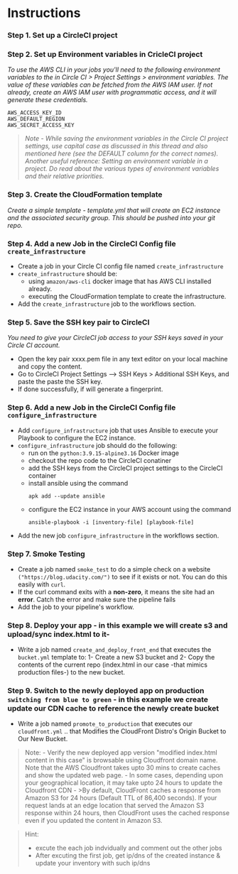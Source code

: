# Instructions
### Step 1. Set up a CircleCI project
### Step 2. Set up Environment variables in CricleCI project
*To use the AWS CLI in your jobs you'll need to the following environment variables to the in Circle CI > Project Settings > environment variables. The value of these variables can be fetched from the AWS IAM user.
If not already, create an AWS IAM user with programmatic access, and it will generate these credentials.*
```
AWS_ACCESS_KEY_ID
AWS_DEFAULT_REGION
AWS_SECRET_ACCESS_KEY
```
>*Note - While saving the environment variables in the Circle CI project settings, use capital case as discussed in this thread and also mentioned here (see the DEFAULT column for the correct names).
Another useful reference: Setting an environment variable in a project. Do read about the various types of environment variables and their relative priorities.*
### Step 3. Create the CloudFormation template
*Create a simple template - template.yml that will create an EC2 instance and the associated security group. This should be pushed into your git repo.*
### Step 4. Add a new Job in the CircleCI Config file ```create_infrastructure```
* Create a job in your Circle CI config file named ```create_infrastructure```
* ```create_infrastructure``` should be:
    - using ```amazon/aws-cli``` docker image that has AWS CLI installed already.
    - executing the CloudFormation template to create the infrastructure.
* Add the ```create_infrastructure``` job to the workflows section.
### Step 5. Save the SSH key pair to CircleCI
*You need to give your CircleCI job access to your SSH keys saved in your Circle CI account.*
* Open the key pair xxxx.pem file in any text editor on your local machine and copy the content.
* Go to CircleCI Project Settings --> SSH Keys > Additional SSH Keys, and paste the paste the SSH key.
* If done successfully, if will generate a fingerprint.
### Step 6. Add a new Job in the CircleCI Config file ```configure_infrastructure```
* Add ```configure_infrastructure``` job that uses Ansible to execute your Playbook to configure the EC2 instance.
* ```configure_infrastructure``` job should do the following:
    - run on the ```python:3.9.15-alpine3.16``` Docker image
    - checkout the repo code to the CircleCI conatiner
    - add the SSH keys from the CircleCI project settings to the CircleCI container
    - install ansible using the command
        ```
        apk add --update ansible
        ```
    - configure the EC2 instance in your AWS account using the command
        ```
        ansible-playbook -i [inventory-file] [playbook-file]
        ```
* Add the new job ```configure_infrastructure``` in the workflows section.
### Step 7. Smoke Testing
- Create a job named ```smoke_test``` to do a simple check on a website ```("https://blog.udacity.com/")``` to see if it exists or not. You can do this easily with ```curl```.
- If the curl command exits with a __non-zero__, it means the site had an __error__. Catch the error and make sure the pipeline fails
- Add the job to your pipeline's workflow.

### Step 8. Deploy your app - in this example we will create s3 and upload/sync index.html to it-
- Write a job named ```create_and_deploy_front_end``` that executes the ```bucket.yml``` template to:
    1- Create a new S3 bucket and
    2- Copy the contents of the current repo (index.html in our case -that mimics production files-) to the new bucket.

### Step 9. Switch to the newly deployed app on production ``switching from blue to green`` - in this example we create update our CDN cache to reference the newly create bucket
- Write a job named ```promote_to_production``` that executes our ```cloudfront.yml``` .. that Modifies the CloudFront Distro's Origin Bucket to Our New Bucket.
>Note: 
    - Verify the new deployed app version "modified index.html content in this case" is browsable using Cloudfront domain name. Note that the AWS Cloudfront takes upto 30 mins to create caches and show the updated web page.
    - In some cases, depending upon your geographical location, it may take upto 24 hours to update the Cloudfront CDN
    - >By default, CloudFront caches a response from Amazon S3 for 24 hours (Default TTL of 86,400 seconds). If your request lands at an edge location that served the Amazon S3 response within 24 hours, then CloudFront uses the cached response even if you updated the content in Amazon S3.

> Hint:
> - excute the each job indvidually and comment out the other jobs 
> - After excuting the first job, get ip/dns of the created instance & update your inventory with such ip/dns

 


